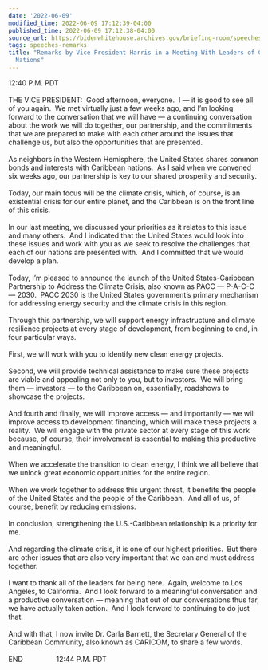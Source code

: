 ```yaml
---
date: '2022-06-09'
modified_time: 2022-06-09 17:12:39-04:00
published_time: 2022-06-09 17:12:38-04:00
source_url: https://bidenwhitehouse.archives.gov/briefing-room/speeches-remarks/2022/06/09/remarks-by-vice-president-harris-in-a-meeting-with-leaders-of-caribbean-nations/
tags: speeches-remarks
title: "Remarks by Vice President Harris in a Meeting With Leaders of Caribbean\_\
  Nations"
---
```

 
12:40 P.M. PDT  
   
THE VICE PRESIDENT:  Good afternoon, everyone.  I — it is good to see
all of you again.  We met virtually just a few weeks ago, and I’m
looking forward to the conversation that we will have — a continuing
conversation about the work we will do together, our partnership, and
the commitments that we are prepared to make with each other around the
issues that challenge us, but also the opportunities that are
presented.  
   
As neighbors in the Western Hemisphere, the United States shares common
bonds and interests with Caribbean nations.  As I said when we convened
six weeks ago, our partnership is key to our shared prosperity and
security.  
   
Today, our main focus will be the climate crisis, which, of course, is
an existential crisis for our entire planet, and the Caribbean is on the
front line of this crisis.  
   
In our last meeting, we discussed your priorities as it relates to this
issue and many others.  And I indicated that the United States would
look into these issues and work with you as we seek to resolve the
challenges that each of our nations are presented with.  And I committed
that we would develop a plan.  
   
Today, I’m pleased to announce the launch of the United States-Caribbean
Partnership to Address the Climate Crisis, also known as PACC — P-A-C-C
— 2030.  PACC 2030 is the United States government’s primary mechanism
for addressing energy security and the climate crisis in this region.  
   
Through this partnership, we will support energy infrastructure and
climate resilience projects at every stage of development, from
beginning to end, in four particular ways.  
   
First, we will work with you to identify new clean energy projects.  
   
Second, we will provide technical assistance to make sure these projects
are viable and appealing not only to you, but to investors.  We will
bring them — investors — to the Caribbean on, essentially, roadshows to
showcase the projects.  
   
And fourth and finally, we will improve access — and importantly — we
will improve access to development financing, which will make these
projects a reality.  We will engage with the private sector at every
stage of this work because, of course, their involvement is essential to
making this productive and meaningful.  
   
When we accelerate the transition to clean energy, I think we all
believe that we unlock great economic opportunities for the entire
region.  
   
When we work together to address this urgent threat, it benefits the
people of the United States and the people of the Caribbean.  And all of
us, of course, benefit by reducing emissions.  
   
In conclusion, strengthening the U.S.-Caribbean relationship is a
priority for me.  
   
And regarding the climate crisis, it is one of our highest priorities. 
But there are other issues that are also very important that we can and
must address together.  
   
I want to thank all of the leaders for being here.  Again, welcome to
Los Angeles, to California.  And I look forward to a meaningful
conversation and a productive conversation — meaning that out of our
conversations thus far, we have actually taken action.  And I look
forward to continuing to do just that.  
   
And with that, I now invite Dr. Carla Barnett, the Secretary General of
the Caribbean Community, also known as CARICOM, to share a few words.  
   
END                 12:44 P.M. PDT  
  
